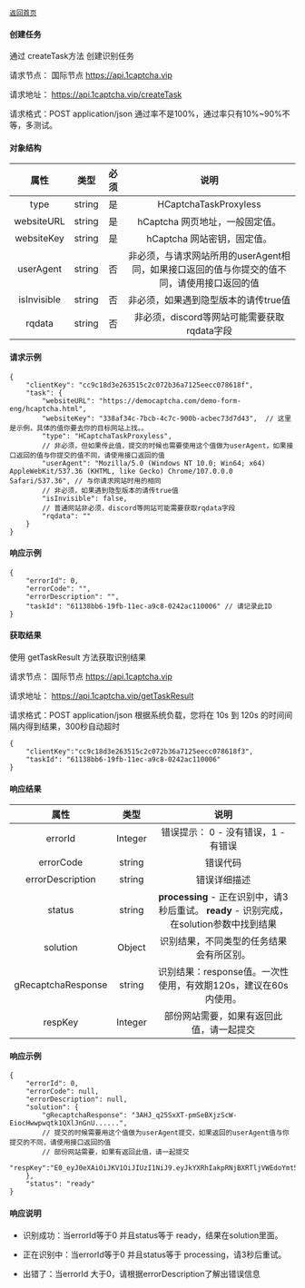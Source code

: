 [`返回首页`](../README.md)

#### 创建任务
通过 createTask方法 创建识别任务

请求节点： 
国际节点
 https://api.1captcha.vip 
 

请求地址： https://api.1captcha.vip/createTask

请求格式：POST application/json
通过率不是100%，通过率只有10%~90%不等，多测试。
#### 对象结构

| 属性 | 类型 | 必须 | 说明 | 
|:--------------------------------------------:|:--------------------------------------------:|:--------------------------------------------:|:--------------------------------------------:|
| type              | string        | 是 | HCaptchaTaskProxyless   |  
| websiteURL        | string        | 是 | hCaptcha 网页地址，一般固定值。   |  
| websiteKey        | string        | 是 | hCaptcha 网站密钥，固定值。   |  
| userAgent         | string        | 否 | 非必须，与请求网站所用的userAgent相同，如果接口返回的值与你提交的值不同，请使用接口返回的值| 
| isInvisible       | string        | 否 | 非必须，如果遇到隐型版本的请传true值   |  
| rqdata            | string        | 否 | 非必须，discord等网站可能需要获取rqdata字段   |  

#### 请求示例

 
```
{
    "clientKey": "cc9c18d3e263515c2c072b36a7125eecc078618f",
    "task": {
        "websiteURL": "https://democaptcha.com/demo-form-eng/hcaptcha.html",
        "websiteKey": "338af34c-7bcb-4c7c-900b-acbec73d7d43",  // 这里是示例，具体的值你要去你的目标网站上找。。
        "type": "HCaptchaTaskProxyless",
        // 非必须，但如果传此值，提交的时候也需要使用这个值做为userAgent，如果接口返回的值与你提交的值不同，请使用接口返回的值
        "userAgent": "Mozilla/5.0 (Windows NT 10.0; Win64; x64) AppleWebKit/537.36 (KHTML, like Gecko) Chrome/107.0.0.0 Safari/537.36", // 与你请求网站时用的相同
        // 非必须，如果遇到隐型版本的请传true值
        "isInvisible": false,
        // 普通网站非必须，discord等网站可能需要获取rqdata字段
        "rqdata": ""
    }
}
```

#### 响应示例

```
{
    "errorId": 0,
    "errorCode": "",
    "errorDescription": "",
    "taskId": "61138bb6-19fb-11ec-a9c8-0242ac110006" // 请记录此ID
}
```

#### 获取结果
使用 getTaskResult 方法获取识别结果

请求节点： 
国际节点
 https://api.1captcha.vip 
 
请求地址： https://api.1captcha.vip/getTaskResult

请求格式：POST application/json
根据系统负载，您将在 10s 到 120s 的时间间隔内得到结果，300秒自动超时


```
{
    "clientKey":"cc9c18d3e263515c2c072b36a7125eecc078618f3",
    "taskId": "61138bb6-19fb-11ec-a9c8-0242ac110006"
}
```
#### 响应结果

| 属性 | 类型 |  说明 | 
|:--------------------------------------------:|:--------------------------------------------:|:--------------------------------------------:|
| errorId              | Integer        | 错误提示： 0 - 没有错误，1 - 有错误   |  
| errorCode            | string         | 错误代码   |  
| errorDescription     | string         | 错误详细描述   |  
| status               | string         | **processing** - 正在识别中，请3秒后重试。    **ready** - 识别完成，在solution参数中找到结果   |  
| solution             | Object         | 识别结果，不同类型的任务结果会有所区别。   |  
| gRecaptchaResponse   | string         | 识别结果：response值。一次性使用，有效期120s，建议在60s内使用。   |  
| respKey              | Integer        | 部份网站需要，如果有返回此值，请一起提交 |  


#### 响应示例

```
{
    "errorId": 0,
    "errorCode": null,
    "errorDescription": null,
    "solution": {
        "gRecaptchaResponse": "3AHJ_q25SxXT-pmSeBXjzScW-EiocHwwpwqtk1QXlJnGnU......",
        // 提交的时候需要用这个值做为userAgent提交，如果返回的userAgent值与你提交的不同，请使用接口返回的值
        // 部份网站需要，如果有返回此值，请一起提交
        "respKey":"E0_eyJ0eXAiOiJKV1OiJIUzI1NiJ9.eyJkYXRhIakpRNjBXRTljVWEdoYmt5a2NqVGlGdWpsSlpmVjcza...",
    },
    "status": "ready"
}
```

#### 响应说明
- 识别成功：当errorId等于0 并且status等于 ready，结果在solution里面。

- 正在识别中：当errorId等于0 并且status等于 processing，请3秒后重试。

- 出错了：当errorId 大于0，请根据errorDescription了解出错误信息
